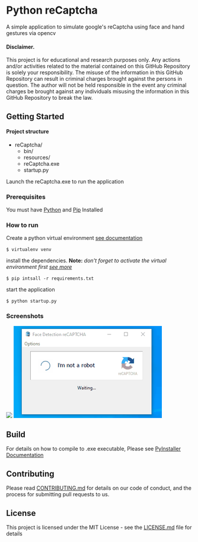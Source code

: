 
# Python reCaptcha

  

A simple application to simulate google's reCaptcha using face and hand gestures via opencv

#### Disclaimer.
This project is for educational and research purposes only. Any actions and/or activities related to the material contained on this GitHub Repository is solely your responsibility. The misuse of the information in this GitHub Repository can result in criminal charges brought against the persons in question. The author will not be held responsible in the event any criminal charges be brought against any individuals misusing the information in this GitHub Repository to break the law.
  

## Getting Started

#### Project structure
* reCaptcha/
	* bin/
	* resources/
	* reCaptcha.exe
	* startup.py

Launch the reCaptcha.exe to run the application

  
### Prerequisites
You must have [Python](https://python.org) and [Pip](https://pip.pypa.io/en/stable/installing/) Installed

  


### How to run
  

Create a python virtual environment [see documentation](https://virtualenv.pypa.io/en/latest/)

```
$ virtualenv venv
```

install the dependencies. 
**Note:** *don't forget to activate the virtual environment first [see more](https://virtualenv.pypa.io/en/latest/userguide/)*
```
$ pip intsall -r requirements.txt
```
start the application

```
$ python startup.py
```
### Screenshots
  ![](/resources/1.gif]) 		![](/resources/2.gif)


## Build

For details on how to compile to .exe executable, Please see [PyInstaller Documentation](https://pyinstaller.readthedocs.io/en/stable/)
  

  

## Contributing

  

Please read [CONTRIBUTING.md](https://gist.github.com/PurpleBooth/b24679402957c63ec426) for details on our code of conduct, and the process for submitting pull requests to us.

 
## License

This project is licensed under the MIT License - see the [LICENSE.md](LICENSE.md) file for details
